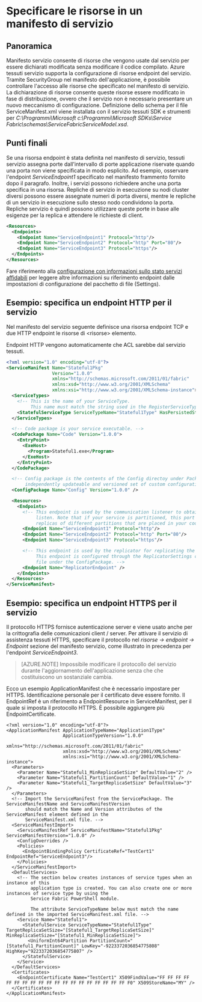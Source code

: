 <properties
   pageTitle="Specificare gli endpoint del servizio di assistenza tessuti | Microsoft Azure"
   description="Come descrivere le risorse endpoint nel manifesto servizio, ad esempio come configurare i punti finali HTTPS"
   services="service-fabric"
   documentationCenter=".net"
   authors="mani-ramaswamy"
   manager="timlt"
   editor=""/>

<tags
   ms.service="service-fabric"
   ms.devlang="dotnet"
   ms.topic="article"
   ms.tgt_pltfrm="NA"
   ms.workload="NA"
   ms.date="09/14/2016"
   ms.author="subramar"/>

# <a name="specify-resources-in-a-service-manifest"></a>Specificare le risorse in un manifesto di servizio

## <a name="overview"></a>Panoramica

Manifesto servizio consente di risorse che vengono usate dal servizio per essere dichiarati modificata senza modificare il codice compilato. Azure tessuti servizio supporta la configurazione di risorse endpoint del servizio. Tramite SecurityGroup nel manifesto dell'applicazione, è possibile controllare l'accesso alle risorse che specificato nel manifesto di servizio. La dichiarazione di risorse consente queste risorse essere modificato in fase di distribuzione, ovvero che il servizio non è necessario presentare un nuovo meccanismo di configurazione. Definizione dello schema per il file ServiceManifest.xml viene installata con il servizio tessuti SDK e strumenti per *C:\Programmi\Microsoft c:\Programmi\Microsoft SDKs\Service Fabric\schemas\ServiceFabricServiceModel.xsd*.

## <a name="endpoints"></a>Punti finali

Se una risorsa endpoint è stata definita nel manifesto di servizio, tessuti servizio assegna porte dall'intervallo di porte applicazione riservate quando una porta non viene specificata in modo esplicito. Ad esempio, osservare l'endpoint *ServiceEndpoint1* specificato nel manifesto frammento fornito dopo il paragrafo. Inoltre, i servizi possono richiedere anche una porta specifica in una risorsa. Repliche di servizio in esecuzione su nodi cluster diversi possono essere assegnate numeri di porta diversi, mentre le repliche di un servizio in esecuzione sullo stesso nodo condividono la porta. Repliche servizio è quindi possono utilizzare queste porte in base alle esigenze per la replica e attendere le richieste di client.

```xml
<Resources>
  <Endpoints>
    <Endpoint Name="ServiceEndpoint1" Protocol="http"/>
    <Endpoint Name="ServiceEndpoint2" Protocol="http" Port="80"/>
    <Endpoint Name="ServiceEndpoint3" Protocol="https"/>
  </Endpoints>
</Resources>
```

Fare riferimento alla [configurazione con informazioni sullo stato servizi affidabili](service-fabric-reliable-services-configuration.md) per leggere altre informazioni su riferimento endpoint dalle impostazioni di configurazione del pacchetto di file (Settings).

## <a name="example-specifying-an-http-endpoint-for-your-service"></a>Esempio: specifica un endpoint HTTP per il servizio

Nel manifesto del servizio seguente definisce una risorsa endpoint TCP e due HTTP endpoint le risorse di &lt;risorse&gt; elemento.

Endpoint HTTP vengono automaticamente che ACL sarebbe dal servizio tessuti.

```xml
<?xml version="1.0" encoding="utf-8"?>
<ServiceManifest Name="Stateful1Pkg"
                 Version="1.0.0"
                 xmlns="http://schemas.microsoft.com/2011/01/fabric"
                 xmlns:xsd="http://www.w3.org/2001/XMLSchema"
                 xmlns:xsi="http://www.w3.org/2001/XMLSchema-instance">
  <ServiceTypes>
    <!-- This is the name of your ServiceType.
         This name must match the string used in the RegisterServiceType call in Program.cs. -->
    <StatefulServiceType ServiceTypeName="Stateful1Type" HasPersistedState="true" />
  </ServiceTypes>

  <!-- Code package is your service executable. -->
  <CodePackage Name="Code" Version="1.0.0">
    <EntryPoint>
      <ExeHost>
        <Program>Stateful1.exe</Program>
      </ExeHost>
    </EntryPoint>
  </CodePackage>

  <!-- Config package is the contents of the Config directoy under PackageRoot that contains an
       independently updateable and versioned set of custom configuration settings for your service. -->
  <ConfigPackage Name="Config" Version="1.0.0" />

  <Resources>
    <Endpoints>
      <!-- This endpoint is used by the communication listener to obtain the port number on which to
           listen. Note that if your service is partitioned, this port is shared with
           replicas of different partitions that are placed in your code. -->
      <Endpoint Name="ServiceEndpoint1" Protocol="http"/>
      <Endpoint Name="ServiceEndpoint2" Protocol="http" Port="80"/>
      <Endpoint Name="ServiceEndpoint3" Protocol="https"/>

      <!-- This endpoint is used by the replicator for replicating the state of your service.
           This endpoint is configured through the ReplicatorSettings config section in the Settings.xml
           file under the ConfigPackage. -->
      <Endpoint Name="ReplicatorEndpoint" />
    </Endpoints>
  </Resources>
</ServiceManifest>
```

## <a name="example-specifying-an-https-endpoint-for-your-service"></a>Esempio: specifica un endpoint HTTPS per il servizio

Il protocollo HTTPS fornisce autenticazione server e viene usato anche per la crittografia delle comunicazioni client / server. Per attivare il servizio di assistenza tessuti HTTPS, specificare il protocollo nel *risorse -> endpoint -> Endpoint* sezione del manifesto servizio, come illustrato in precedenza per l'endpoint *ServiceEndpoint3*.

>[AZURE.NOTE] Impossibile modificare il protocollo del servizio durante l'aggiornamento dell'applicazione senza che che costituiscono un sostanziale cambia.


Ecco un esempio ApplicationManifest che è necessario impostare per HTTPS. Identificazione personale per il certificato deve essere fornito. Il EndpointRef è un riferimento a EndpointResource in ServiceManifest, per il quale si imposta il protocollo HTTPS. È possibile aggiungere più EndpointCertificate.  

```
<?xml version="1.0" encoding="utf-8"?>
<ApplicationManifest ApplicationTypeName="Application1Type"
                     ApplicationTypeVersion="1.0.0"
                     xmlns="http://schemas.microsoft.com/2011/01/fabric"
                     xmlns:xsd="http://www.w3.org/2001/XMLSchema"
                     xmlns:xsi="http://www.w3.org/2001/XMLSchema-instance">
  <Parameters>
    <Parameter Name="Stateful1_MinReplicaSetSize" DefaultValue="2" />
    <Parameter Name="Stateful1_PartitionCount" DefaultValue="1" />
    <Parameter Name="Stateful1_TargetReplicaSetSize" DefaultValue="3" />
  </Parameters>
  <!-- Import the ServiceManifest from the ServicePackage. The ServiceManifestName and ServiceManifestVersion
       should match the Name and Version attributes of the ServiceManifest element defined in the
       ServiceManifest.xml file. -->
  <ServiceManifestImport>
    <ServiceManifestRef ServiceManifestName="Stateful1Pkg" ServiceManifestVersion="1.0.0" />
    <ConfigOverrides />
    <Policies>
      <EndpointBindingPolicy CertificateRef="TestCert1" EndpointRef="ServiceEndpoint3"/>
    </Policies>
  </ServiceManifestImport>
  <DefaultServices>
    <!-- The section below creates instances of service types when an instance of this
         application type is created. You can also create one or more instances of service type by using the
         Service Fabric PowerShell module.

         The attribute ServiceTypeName below must match the name defined in the imported ServiceManifest.xml file. -->
    <Service Name="Stateful1">
      <StatefulService ServiceTypeName="Stateful1Type" TargetReplicaSetSize="[Stateful1_TargetReplicaSetSize]" MinReplicaSetSize="[Stateful1_MinReplicaSetSize]">
        <UniformInt64Partition PartitionCount="[Stateful1_PartitionCount]" LowKey="-9223372036854775808" HighKey="9223372036854775807" />
      </StatefulService>
    </Service>
  </DefaultServices>
  <Certificates>
    <EndpointCertificate Name="TestCert1" X509FindValue="FF FF FF FF FF FF FF FF FF FF FF FF FF FF FF FF FF FF FF F0" X509StoreName="MY" />  
  </Certificates>
</ApplicationManifest>
```
